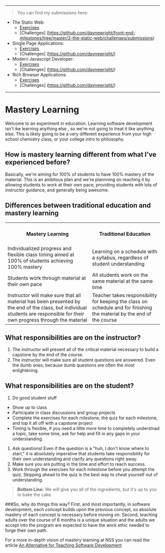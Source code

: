 <hr>

>You can find my submissions here:
- The Static Web:
  - [Exercises](https://github.com/daynewright/front-end-milestones/tree/master/2-the-static-web/exercises/submissions)
  - [Challenges] (https://github.com/daynewright/front-end-milestones/tree/master/2-the-static-web/challenges/submissions)
- Single Page Applications:
  - [Exercises](https://github.com/daynewright/front-end-milestones/tree/master/2-the-static-web/exercises/submissions)
  - [Challenges] (https://github.com/daynewright/)
- Modern Javascript Developer:
  - [Exercises](https://github.com/daynewright/front-end-milestones/tree/master/2-the-static-web/exercises/submissions)
  - [Challenges] (https://github.com/daynewright/)
- Rich Browser Applications:
  - [Exercises](https://github.com/daynewright/front-end-milestones/tree/master/2-the-static-web/exercises/submissions)
  - [Challenges] (https://github.com/daynewright/)

<hr>

# Mastery Learning

Welcome to an experiment in education. Learning software development isn't ike learning anything else , so we're not going to treat it like anything else. This is likely going to be a very different experience from your high school chemistry class, or your college intro to philosophy.

## How is mastery learning different from what I've experienced before?
Basically, we're aiming for 100% of students to have 100% mastery of the material. This is an ambitous plan and we're plannning on reaching it by allowing students to work at their own pace, providing students with lots of instructor guidance, and generally being awesome.


## Differences between traditional education and mastery learning

<table>
<tr>
<th><h4>Mastery Learning</h4></th>
<th><h4>Traditional Education</h4></th>
</tr>
<tr>
  <td>
  Individualized progress and flexible class timing aimed at 100% of students achieving 100% mastery
  </td>
  <td>
  Learning on a schedule with a syllabus, regardless of student understanding
  </td>
</tr>

<tr>
  <td>
  Students work through material at their own pace
  </td>
  <td>
  All students work on the same material at the same time
  </td>
</tr>

<tr>
  <td>
  Instructor will make sure that all material has been  presented by the end of the class, but individual students are responsible for their own progress through the material
  </td>
  <td>
  Teacher takes responsibility for keeping the class on schedule and for finishing the material by the end of the course
  </td>
</tr>

</table>

## What responsibilities are on the instructor?
1. The instructor will present all of the critical material necessary to build a capstone by the end of the course.
1. The instructor will make sure all student questions are answered. Even the dumb ones, because dumb questions are often the most enlightening.


## What responsibilities are on the student?

1. Do good student stuff
  * Show up to class 
  * Participate in class discussions and group projects 
  * Complete the exercises for each  milestone, the quiz for each milestone, and top it all off with a capstone project 
  * Timing is flexible, if  you need a little more time to completely understnad a topic, take some time, ask for help and fill in any gaps in your understanding.
1. Ask questions! Even if the question is a "huh, I don't know where to start," it is absolutely imperative that students take responsibility for their own understanding and clarify any questions right away.
1. Make sure you are putting in the time and effort to reach success.
1. Work through the exercises for each milestone before you attempt the quiz. Skipping ahead to the quiz is the best way to cheat yourself out of understanding.

> **Bottom Line:** We will give you all of the ingredients, but it's up to you to bake the cake.

###So, why do things this way?
 First, and most importantly, in software development, each concept builds upon the previous concept, so absolute mastery of each concept is necessary before moving on. Second, teaching adults over the course of 6 months is a unique situation and the adults we accept into the program are expected to have the work ethic needed to forge their own path.

For a more in-depth vision of mastery learning at NSS you can read the article [An Alternative for Teaching Software Development](http://www.stevebrownlee.com/alternative-teaching-software-development/)
















